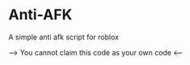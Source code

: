 # Anti-AFK
A simple anti afk script for roblox

--> You cannot claim this code as your own code <--
